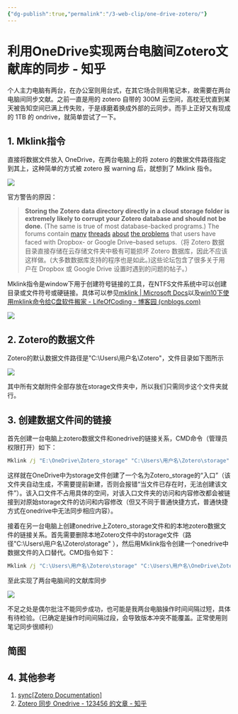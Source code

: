 ```yaml
---
{"dg-publish":true,"permalink":"/3-web-clip/one-drive-zotero/"}
---
```


# 利用OneDrive实现两台电脑间Zotero文献库的同步 - 知乎

个人主力电脑有两台，在办公室则用台式，在其它场合则用笔记本，故需要在两台电脑间同步文献。之前一直是用的 zotero 自带的 300M 云空间，高枕无忧直到某天被告知空间已满上传失败，于是琢磨着换成外部的云同步。而手上正好又有现成的 1TB 的 ondrive，就简单尝试了一下。

## 1. Mklink指令

直接将数据文件放入 OneDrive，在两台电脑上的将 zotero 的数据文件路径指定到其上，这种简单的方式被 zotero 报 warning 后，就想到了 Mklink 指令。

![](https://pic2.zhimg.com/v2-dec4bbe49fe1d76f442c1a216d16b3d9_b.jpg)

官方警告的原因：

> **Storing the Zotero data directory directly in a cloud storage folder is extremely likely to corrupt your Zotero database and should not be done.** (The same is true of most database-backed programs.) The forums contain [many](https://www.zotero.org/forum/discussion/13359/) [threads](https://www.zotero.org/forum/discussion/27900/synching-to-dropbox/) [about](https://www.zotero.org/forum/discussion/6128/dropbox-and-zotero-15-case-conflicts/) [the problems](https://www.zotero.org/forum/discussion/24593/backing-up-a-large-database-without-corrupting-it/) that users have faced with Dropbox- or Google Drive–based setups.（将 Zotero 数据目录直接存储在云存储文件夹中极有可能损坏 Zotero 数据库，因此不应该这样做。(大多数数据库支持的程序也是如此。)这些论坛包含了很多关于用户在 Dropbox 或 Google Drive 设置时遇到的问题的帖子。）

Mklink指令是window下用于创建符号链接的工具，在NTFS文件系统中可以创建目录或文件符号或硬链接。具体可以参见[mklink | Microsoft Docs](https://docs.microsoft.com/en-us/windows-server/administration/windows-commands/mklink)以及[win10下使用mklink命令给C盘软件搬家 - LifeOfCoding - 博客园 (cnblogs.com)](https://www.cnblogs.com/life-of-coding/p/10871831.html)

![](https://pic3.zhimg.com/v2-d5e336f59783e20d12817d1f80497c36_b.jpg)

## 2. Zotero的数据文件

Zotero的默认数据文件路径是"C:\\Users\\用户名\\Zotero"，文件目录如下图所示

![](https://pic2.zhimg.com/v2-c5e363fb6bc713e22585a8b681745c31_b.jpg)

其中所有文献附件全部存放在storage文件夹中，所以我们只需同步这个文件夹就行。

## 3. 创建数据文件间的链接

首先创建一台电脑上zotero数据文件和onedrive的链接关系，CMD命令（管理员权限打开）如下：

```cmd
Mklink /j "E:\OneDrive\Zotero_storage" "C:\Users\用户名\Zotero\storage"
```

这样就在OneDrive中为storage文件创建了一个名为Zotero\_storage的“入口”（该文件夹自动生成，不需要提前新建，否则会报错“当文件已存在时，无法创建该文件”）。该入口文件不占用具体的空间，对该入口文件夹的访问和内容修改都会被链接到对原始storage文件的访问和内容修改（但又不同于普通快捷方式，普通快捷方式在onedrive中无法同步相应内容）。

接着在另一台电脑上创建onedrive上Zotero\_storage文件和的本地zotero数据文件的链接关系。首先需要删除本地Zotero文件中的storage文件（路径"C:\\Users\\用户名\\Zotero\\storage" ），然后用Mklink指令创建一个onedrive中数据文件的入口替代。CMD指令如下：

```cmd
Mklink /j "C:\Users\用户名\Zotero\storage" "C:\Users\用户名\OneDrive\Zotero_storage"
```

至此实现了两台电脑间的文献库同步

![](https://pic3.zhimg.com/v2-aa34851dc94103cacfdbc405b0a9202a_b.jpg)

不足之处是偶尔批注不能同步成功，也可能是我两台电脑操作时间间隔过短，具体有待检验。（已确定是操作时间间隔过段，会导致版本冲突不能覆盖。正常使用则笔记同步很顺利）

## 简图
<style>
.container {font-family: sans-serif; text-align: center;}
.button-wrapper button {z-index: 1;height: 40px; width: 100px; margin: 10px;padding: 5px;}
.excalidraw .App-menu_top .buttonList { display: flex;}
.excalidraw-wrapper { height: 800px; margin: 50px; position: relative;}
:root[dir="ltr"] .excalidraw .layer-ui__wrapper .zen-mode-transition.App-menu_bottom--transition-left {transform: none;}
</style><script src="https://unpkg.com/react@17/umd/react.production.min.js"></script><script src="https://unpkg.com/react-dom@17/umd/react-dom.production.min.js"></script><script type="text/javascript" src="https://unpkg.com/@excalidraw/excalidraw/dist/excalidraw.production.min.js"></script><div id="利用OneDrive实现两台电脑间Zotero文献库的同步_-_知乎_20220322-22_52_38excalidraw.md0"></div><script>(function(){const InitialData={"type":"excalidraw","version":2,"source":"https://excalidraw.com","elements":[{"id":"mOoapu0k","type":"image","x":180,"y":380,"width":711.223628691983,"height":839.9999999999999,"angle":0,"strokeColor":"#000000","backgroundColor":"transparent","fillStyle":"hachure","strokeWidth":1,"strokeStyle":"solid","roughness":1,"opacity":100,"strokeSharpness":"sharp","seed":69499,"version":157,"versionNonce":1118387025,"updated":1647967439183,"isDeleted":false,"groupIds":[],"boundElements":[],"link":null,"fileId":"198ad55870cdce7b42ae93ba02e33f9fecbd457b","scale":[1,1]},{"id":"H53UxLA1","type":"image","x":923.0652503793626,"y":380,"width":701.7905918057662,"height":819.9999999999999,"angle":0,"strokeColor":"#000000","backgroundColor":"transparent","fillStyle":"hachure","strokeWidth":1,"strokeStyle":"solid","roughness":1,"opacity":100,"strokeSharpness":"sharp","seed":97615,"version":90,"versionNonce":925856767,"updated":1647967447777,"isDeleted":false,"groupIds":[],"boundElements":[],"link":null,"fileId":"11e7583f9c4c67d03a59d021fa327ca2bc682d63","scale":[1,1]},{"type":"text","version":27,"versionNonce":186949614,"isDeleted":false,"id":"YE0vFE1f","fillStyle":"hachure","strokeWidth":1,"strokeStyle":"solid","roughness":1,"opacity":100,"angle":0,"x":-240,"y":-200,"strokeColor":"#5f3dc4","backgroundColor":"transparent","width":228,"height":35,"seed":96916,"groupIds":[],"strokeSharpness":"sharp","boundElements":[{"id":"79TKN4XVyoQ61k0RFUVKu","type":"arrow"}],"updated":1647965297839,"link":null,"fontSize":28,"fontFamily":1,"text":"OneDrive master","rawText":"OneDrive master","baseline":25,"textAlign":"left","verticalAlign":"top","containerId":null,"originalText":"OneDrive master"},{"type":"text","version":125,"versionNonce":518528498,"isDeleted":false,"id":"7adiQMQ6","fillStyle":"hachure","strokeWidth":1,"strokeStyle":"solid","roughness":1,"opacity":100,"angle":0,"x":-260,"y":-155,"strokeColor":"#c92a2a","backgroundColor":"transparent","width":201,"height":36,"seed":13914,"groupIds":[],"strokeSharpness":"sharp","boundElements":[],"updated":1647965297839,"link":null,"fontSize":16,"fontFamily":2,"text":"Actual location\nE:\\OneDrive\\Zotero_storage","rawText":"Actual location\nE:\\OneDrive\\Zotero_storage","baseline":32,"textAlign":"left","verticalAlign":"top","containerId":null,"originalText":"Actual location\nE:\\OneDrive\\Zotero_storage"},{"type":"text","version":303,"versionNonce":967209518,"isDeleted":false,"id":"PLEDi3Rg","fillStyle":"hachure","strokeWidth":1,"strokeStyle":"solid","roughness":1,"opacity":100,"angle":0,"x":-600,"y":-220,"strokeColor":"#2b8a3e","backgroundColor":"transparent","width":180,"height":35,"seed":485955113,"groupIds":[],"strokeSharpness":"sharp","boundElements":[{"id":"ystW1pN8s8RXJ4OMFWU-s","type":"arrow"},{"id":"tTJa2-suRJeVsGafeV_Yx","type":"arrow"}],"updated":1647965297839,"link":null,"fontSize":28,"fontFamily":1,"text":"Zotero cloud","rawText":"Zotero cloud","baseline":25,"textAlign":"left","verticalAlign":"top","containerId":null,"originalText":"Zotero cloud"},{"type":"rectangle","version":234,"versionNonce":1876135858,"isDeleted":false,"id":"KxNbQ5mf4CbKZHRsjP73A","fillStyle":"hachure","strokeWidth":1,"strokeStyle":"solid","roughness":1,"opacity":100,"angle":0,"x":-600,"y":-80,"strokeColor":"#5c940d","backgroundColor":"transparent","width":126,"height":60,"seed":575372519,"groupIds":[],"strokeSharpness":"sharp","boundElements":[{"id":"AVh1fYRv","type":"text"},{"id":"F1KuZFNMdmGSU8LFsuYSR","type":"arrow"},{"id":"tTJa2-suRJeVsGafeV_Yx","type":"arrow"}],"updated":1647965297840,"link":null},{"type":"text","version":220,"versionNonce":1421081710,"isDeleted":false,"id":"AVh1fYRv","fillStyle":"hachure","strokeWidth":1,"strokeStyle":"solid","roughness":1,"opacity":100,"angle":0,"x":-595,"y":-67.5,"strokeColor":"#5c940d","backgroundColor":"transparent","width":116,"height":35,"seed":400845065,"groupIds":[],"strokeSharpness":"sharp","boundElements":[],"updated":1647965297840,"link":null,"fontSize":28,"fontFamily":1,"text":"data","rawText":"data","baseline":25,"textAlign":"center","verticalAlign":"middle","containerId":"KxNbQ5mf4CbKZHRsjP73A","originalText":"data"},{"type":"rectangle","version":427,"versionNonce":2112538994,"isDeleted":false,"id":"vki1SrkrzXs3hXvw-p0UP","fillStyle":"hachure","strokeWidth":1,"strokeStyle":"solid","roughness":1,"opacity":100,"angle":0,"x":-300,"y":-80,"strokeColor":"#5f3dc4","backgroundColor":"transparent","width":200,"height":60,"seed":364464135,"groupIds":[],"strokeSharpness":"sharp","boundElements":[{"id":"IAkSSzY0","type":"text"},{"id":"RjWV_-7dlu_WpW-BuGxju","type":"arrow"},{"id":"t2GNyo4j","type":"arrow"}],"updated":1647965297840,"link":null},{"type":"text","version":546,"versionNonce":1108754094,"isDeleted":false,"id":"IAkSSzY0","fillStyle":"hachure","strokeWidth":1,"strokeStyle":"solid","roughness":1,"opacity":100,"angle":0,"x":-295,"y":-62.5,"strokeColor":"#5f3dc4","backgroundColor":"transparent","width":190,"height":25,"seed":862216169,"groupIds":[],"strokeSharpness":"sharp","boundElements":[],"updated":1647965297840,"link":"[[3. Web-clip/利用OneDrive实现两台电脑间Zotero文献库的同步 - 知乎|3. Web-clip/利用OneDrive实现两台电脑间Zotero文献库的同步 - 知乎]]","fontSize":20,"fontFamily":1,"text":"attachments","rawText":"attachments","baseline":18,"textAlign":"center","verticalAlign":"middle","containerId":"vki1SrkrzXs3hXvw-p0UP","originalText":"attachments"},{"type":"ellipse","version":486,"versionNonce":1081396018,"isDeleted":false,"id":"jMPPE6UiYmPHWsmZs3vf1","fillStyle":"hachure","strokeWidth":1,"strokeStyle":"solid","roughness":1,"opacity":100,"angle":0,"x":-482.57142857142867,"y":145.78571428571433,"strokeColor":"#c92a2a","backgroundColor":"transparent","width":269,"height":134,"seed":1803595559,"groupIds":[],"strokeSharpness":"sharp","boundElements":[{"id":"2nYVPodO","type":"text"},{"id":"F1KuZFNMdmGSU8LFsuYSR","type":"arrow"},{"id":"RjWV_-7dlu_WpW-BuGxju","type":"arrow"}],"updated":1647965297840,"link":null},{"type":"text","version":423,"versionNonce":1350088863,"isDeleted":false,"id":"2nYVPodO","fillStyle":"hachure","strokeWidth":1,"strokeStyle":"solid","roughness":1,"opacity":100,"angle":0,"x":-477.57142857142867,"y":177.78571428571433,"strokeColor":"#c92a2a","backgroundColor":"transparent","width":259,"height":70,"seed":226654921,"groupIds":[],"strokeSharpness":"sharp","boundElements":[],"updated":1647967354666,"link":null,"fontSize":28,"fontFamily":1,"text":"zotero Local in \nmaster PC","rawText":"zotero Local in master PC","baseline":60,"textAlign":"center","verticalAlign":"middle","containerId":"jMPPE6UiYmPHWsmZs3vf1","originalText":"zotero Local in master PC"},{"type":"arrow","version":1258,"versionNonce":1311978769,"isDeleted":false,"id":"F1KuZFNMdmGSU8LFsuYSR","fillStyle":"hachure","strokeWidth":1,"strokeStyle":"solid","roughness":2,"opacity":100,"angle":6.050040832470876,"x":-523.1253024121903,"y":-37.72298941328416,"strokeColor":"#000000","backgroundColor":"transparent","width":138.46424954887766,"height":201.64144329218632,"seed":866980649,"groupIds":[],"strokeSharpness":"round","boundElements":[],"updated":1647967354666,"link":null,"startBinding":{"elementId":"KxNbQ5mf4CbKZHRsjP73A","gap":1,"focus":0.43458658339464173},"endBinding":{"elementId":"jMPPE6UiYmPHWsmZs3vf1","gap":1.0177118445547724,"focus":0.38737704820719676},"lastCommittedPoint":null,"startArrowhead":null,"endArrowhead":"arrow","points":[[0,0],[138.46424954887766,201.64144329218632]]},{"type":"arrow","version":2094,"versionNonce":621570801,"isDeleted":false,"id":"RjWV_-7dlu_WpW-BuGxju","fillStyle":"hachure","strokeWidth":1,"strokeStyle":"solid","roughness":1,"opacity":100,"angle":0,"x":-202.14388490046588,"y":-18.5,"strokeColor":"#000000","backgroundColor":"transparent","width":136.49905047415643,"height":162.95052677490753,"seed":1994013097,"groupIds":[],"strokeSharpness":"round","boundElements":[],"updated":1647967354666,"link":null,"startBinding":{"elementId":"vki1SrkrzXs3hXvw-p0UP","gap":1.5,"focus":-0.19374047224844876},"endBinding":{"elementId":"jMPPE6UiYmPHWsmZs3vf1","gap":1.5,"focus":-0.3280770865484326},"lastCommittedPoint":null,"startArrowhead":null,"endArrowhead":"arrow","points":[[0,0],[-136.49905047415643,162.95052677490753]]},{"type":"arrow","version":817,"versionNonce":616382495,"isDeleted":false,"id":"tTJa2-suRJeVsGafeV_Yx","fillStyle":"hachure","strokeWidth":1,"strokeStyle":"solid","roughness":1,"opacity":100,"angle":0,"x":-536.9924981787424,"y":-85.7671957671958,"strokeColor":"#000000","backgroundColor":"transparent","width":16.964252433245292,"height":95.5291005291005,"seed":641618279,"groupIds":[],"strokeSharpness":"round","boundElements":[],"updated":1647967354663,"link":null,"startBinding":{"elementId":"KxNbQ5mf4CbKZHRsjP73A","gap":5.767195767195803,"focus":-0.09284860897763994},"endBinding":{"elementId":"PLEDi3Rg","gap":3.7037037037037033,"focus":0.06726457399103139},"lastCommittedPoint":null,"startArrowhead":null,"endArrowhead":"arrow","points":[[0,0],[16.964252433245292,-95.5291005291005]]},{"type":"arrow","version":1431,"versionNonce":233882417,"isDeleted":false,"id":"t2GNyo4j","fillStyle":"hachure","strokeWidth":1,"strokeStyle":"solid","roughness":1,"opacity":100,"angle":0,"x":-181.71566729782887,"y":-81.5,"strokeColor":"#000000","backgroundColor":"transparent","width":38.6083318228292,"height":38.685368509963155,"seed":761105543,"groupIds":[],"strokeSharpness":"round","boundElements":[],"updated":1647967354664,"link":"","startBinding":{"elementId":"vki1SrkrzXs3hXvw-p0UP","gap":1.5,"focus":-0.10122297275503975},"endBinding":null,"lastCommittedPoint":null,"startArrowhead":null,"endArrowhead":"arrow","points":[[0,0],[38.6083318228292,-38.685368509963155]]},{"type":"ellipse","version":573,"versionNonce":107577458,"isDeleted":false,"id":"RRZVOgJ_Wnk7KMJjFnreQ","fillStyle":"hachure","strokeWidth":1,"strokeStyle":"solid","roughness":1,"opacity":100,"angle":0,"x":176.35338345864682,"y":131.32706766917306,"strokeColor":"#0b7285","backgroundColor":"transparent","width":269,"height":134,"seed":1106755113,"groupIds":[],"strokeSharpness":"sharp","boundElements":[{"id":"2upcqXHR","type":"text"},{"id":"F1KuZFNMdmGSU8LFsuYSR","type":"arrow"},{"id":"RjWV_-7dlu_WpW-BuGxju","type":"arrow"},{"id":"iT3mOvaLO9KOATLmvjN0T","type":"arrow"}],"updated":1647965297840,"link":null},{"type":"text","version":519,"versionNonce":1001464497,"isDeleted":false,"id":"2upcqXHR","fillStyle":"hachure","strokeWidth":1,"strokeStyle":"solid","roughness":1,"opacity":100,"angle":0,"x":181.35338345864682,"y":163.32706766917306,"strokeColor":"#0b7285","backgroundColor":"transparent","width":259,"height":70,"seed":1225348327,"groupIds":[],"strokeSharpness":"sharp","boundElements":[],"updated":1647967354667,"link":null,"fontSize":28,"fontFamily":1,"text":"zotero Local in \nslave PC","rawText":"zotero Local in slave PC","baseline":60,"textAlign":"center","verticalAlign":"middle","containerId":"RRZVOgJ_Wnk7KMJjFnreQ","originalText":"zotero Local in slave PC"},{"type":"rectangle","version":299,"versionNonce":1443144242,"isDeleted":false,"id":"3nwrOLdu_jOB5rwShHhIF","fillStyle":"hachure","strokeWidth":1,"strokeStyle":"dashed","roughness":1,"opacity":100,"angle":0,"x":40,"y":-60,"strokeColor":"#5c940d","backgroundColor":"transparent","width":126,"height":81,"seed":2131066055,"groupIds":[],"strokeSharpness":"sharp","boundElements":[{"id":"QrWrKQ1Q","type":"text"},{"id":"F1KuZFNMdmGSU8LFsuYSR","type":"arrow"},{"id":"tTJa2-suRJeVsGafeV_Yx","type":"arrow"},{"id":"ystW1pN8s8RXJ4OMFWU-s","type":"arrow"}],"updated":1647965297840,"link":null},{"type":"text","version":271,"versionNonce":1941131758,"isDeleted":false,"id":"QrWrKQ1Q","fillStyle":"hachure","strokeWidth":1,"strokeStyle":"solid","roughness":1,"opacity":100,"angle":0,"x":45,"y":-37,"strokeColor":"#5c940d","backgroundColor":"transparent","width":116,"height":35,"seed":2075318057,"groupIds":[],"strokeSharpness":"sharp","boundElements":[],"updated":1647965297840,"link":null,"fontSize":28,"fontFamily":1,"text":"data","rawText":"data","baseline":25,"textAlign":"center","verticalAlign":"middle","containerId":"3nwrOLdu_jOB5rwShHhIF","originalText":"data"},{"type":"arrow","version":1188,"versionNonce":1835818207,"isDeleted":false,"id":"ystW1pN8s8RXJ4OMFWU-s","fillStyle":"solid","strokeWidth":4,"strokeStyle":"dotted","roughness":0,"opacity":100,"angle":0,"x":-501.2233257275239,"y":-225.38642439431888,"strokeColor":"#2b8a3e","backgroundColor":"#ced4da","width":630.951285911876,"height":229.10907247794393,"seed":773700489,"groupIds":[],"strokeSharpness":"round","boundElements":[],"updated":1647967354668,"link":null,"startBinding":{"elementId":"PLEDi3Rg","focus":-0.5683445595411445,"gap":5.386424394318851},"endBinding":{"elementId":"3nwrOLdu_jOB5rwShHhIF","gap":14.524970963994804,"focus":0.8258059462031364},"lastCommittedPoint":null,"startArrowhead":null,"endArrowhead":"triangle","points":[[0,0],[362.36906072209473,-78.24761904761985],[630.951285911876,150.86145343032408]]},{"type":"rectangle","version":458,"versionNonce":72007282,"isDeleted":false,"id":"I95dVE-U4R7kPRvnIlC2w","fillStyle":"hachure","strokeWidth":1,"strokeStyle":"solid","roughness":1,"opacity":100,"angle":0,"x":340,"y":-100,"strokeColor":"#5f3dc4","backgroundColor":"transparent","width":201,"height":45,"seed":828206215,"groupIds":[],"strokeSharpness":"sharp","boundElements":[{"id":"k1ZXlaVj","type":"text"},{"id":"RjWV_-7dlu_WpW-BuGxju","type":"arrow"},{"id":"8qjhnELroVGAmHCOWOmqI","type":"arrow"},{"id":"iT3mOvaLO9KOATLmvjN0T","type":"arrow"},{"id":"vjrAPyWehObaqWzKXU-cb","type":"arrow"},{"id":"QEWdUolXPJz7VzC5Gbomc","type":"arrow"}],"updated":1647965420766,"link":null},{"type":"text","version":433,"versionNonce":241384882,"isDeleted":false,"id":"k1ZXlaVj","fillStyle":"hachure","strokeWidth":1,"strokeStyle":"solid","roughness":1,"opacity":100,"angle":0,"x":345,"y":-95,"strokeColor":"#5f3dc4","backgroundColor":"transparent","width":191,"height":35,"seed":786613097,"groupIds":[],"strokeSharpness":"sharp","boundElements":[],"updated":1647965297840,"link":null,"fontSize":28,"fontFamily":1,"text":"attachments","rawText":"attachments","baseline":25,"textAlign":"center","verticalAlign":"middle","containerId":"I95dVE-U4R7kPRvnIlC2w","originalText":"attachments"},{"type":"arrow","version":1723,"versionNonce":1790848622,"isDeleted":false,"id":"79TKN4XVyoQ61k0RFUVKu","fillStyle":"solid","strokeWidth":4,"strokeStyle":"dotted","roughness":0,"opacity":100,"angle":0,"x":-120,"y":-206.32645385275782,"strokeColor":"#5f3dc4","backgroundColor":"#ced4da","width":443.1863860043162,"height":130.3745882629712,"seed":820300969,"groupIds":[],"strokeSharpness":"round","boundElements":[],"updated":1647965297840,"link":null,"startBinding":{"elementId":"YE0vFE1f","focus":-0.15864336520467376,"gap":6.3264538527578225},"endBinding":{"elementId":"A8yHYGqO","focus":0.20304012662200463,"gap":1},"lastCommittedPoint":null,"startArrowhead":null,"endArrowhead":"triangle","points":[[0,0],[149.1728112297693,-130.3745882629712],[443.1863860043162,-14.673546147242178]]},{"type":"arrow","version":686,"versionNonce":1345746239,"isDeleted":false,"id":"QEWdUolXPJz7VzC5Gbomc","fillStyle":"hachure","strokeWidth":1,"strokeStyle":"solid","roughness":1,"opacity":100,"angle":0,"x":530.2588783830513,"y":-54.000000000000014,"strokeColor":"#000000","backgroundColor":"transparent","width":430.3242053530803,"height":357.99999999999994,"seed":802067847,"groupIds":[],"strokeSharpness":"round","boundElements":[],"updated":1647967354669,"link":null,"startBinding":{"elementId":"I95dVE-U4R7kPRvnIlC2w","gap":1,"focus":-0.4822697170192647},"endBinding":{"elementId":"yLNL3en60X0fKgeBgMZj2","gap":16,"focus":0.4819340953932164},"lastCommittedPoint":null,"startArrowhead":null,"endArrowhead":"arrow","points":[[0,0],[430.3242053530803,357.99999999999994]]},{"type":"arrow","version":330,"versionNonce":850094335,"isDeleted":false,"id":"iT3mOvaLO9KOATLmvjN0T","fillStyle":"hachure","strokeWidth":1,"strokeStyle":"solid","roughness":1,"opacity":100,"angle":0,"x":461.5652634855161,"y":-50.88924963924983,"strokeColor":"#000000","backgroundColor":"transparent","width":155.40012905788967,"height":181.25703205231042,"seed":949279817,"groupIds":[],"strokeSharpness":"round","boundElements":[],"updated":1647967354669,"link":null,"startBinding":{"elementId":"I95dVE-U4R7kPRvnIlC2w","gap":4.110750360750173,"focus":-0.36630598061079056},"endBinding":{"elementId":"RRZVOgJ_Wnk7KMJjFnreQ","gap":1,"focus":-0.4304393043792876},"lastCommittedPoint":null,"startArrowhead":null,"endArrowhead":"arrow","points":[[0,0],[-155.40012905788967,181.25703205231042]]},{"type":"text","version":148,"versionNonce":91289906,"isDeleted":false,"id":"i73QmlQu","fillStyle":"hachure","strokeWidth":1,"strokeStyle":"dotted","roughness":2,"opacity":100,"angle":0,"x":-280,"y":20,"strokeColor":"#c92a2a","backgroundColor":"transparent","width":264,"height":38,"seed":1374181806,"groupIds":[],"strokeSharpness":"sharp","boundElements":[],"updated":1647965297840,"link":null,"fontSize":16,"fontFamily":3,"text":"Link (MkLink):\nC:\\Users\\user\\Zotero\\storage","rawText":"Link (MkLink):\nC:\\Users\\user\\Zotero\\storage","baseline":34,"textAlign":"left","verticalAlign":"top","containerId":null,"originalText":"Link (MkLink):\nC:\\Users\\user\\Zotero\\storage"},{"type":"text","version":48,"versionNonce":18606830,"isDeleted":false,"id":"A8yHYGqO","fillStyle":"hachure","strokeWidth":1,"strokeStyle":"solid","roughness":1,"opacity":100,"angle":0,"x":240,"y":-220,"strokeColor":"#5f3dc4","backgroundColor":"transparent","width":200,"height":34,"seed":1939663026,"groupIds":[],"strokeSharpness":"sharp","boundElements":[{"id":"79TKN4XVyoQ61k0RFUVKu","type":"arrow"},{"id":"vjrAPyWehObaqWzKXU-cb","type":"arrow"}],"updated":1647965297840,"link":null,"fontSize":27.317073170731707,"fontFamily":1,"text":"OneDrive slave","rawText":"OneDrive slave","baseline":24,"textAlign":"left","verticalAlign":"top","containerId":null,"originalText":"OneDrive slave"},{"type":"arrow","version":257,"versionNonce":1886646559,"isDeleted":false,"id":"vjrAPyWehObaqWzKXU-cb","fillStyle":"hachure","strokeWidth":1,"strokeStyle":"solid","roughness":1,"opacity":100,"angle":0,"x":344.6479145351844,"y":-182.65861719805335,"strokeColor":"#000000","backgroundColor":"transparent","width":75.41685797827421,"height":76.2305532349393,"seed":395464370,"groupIds":[],"strokeSharpness":"round","boundElements":[],"updated":1647967354669,"link":null,"startBinding":{"elementId":"A8yHYGqO","gap":3.3413828019466667,"focus":0.13248189568337607},"endBinding":{"elementId":"I95dVE-U4R7kPRvnIlC2w","gap":6.428063963114047,"focus":0.06666720108038052},"lastCommittedPoint":null,"startArrowhead":null,"endArrowhead":"arrow","points":[[0,0],[75.41685797827421,76.2305532349393]]},{"type":"text","version":166,"versionNonce":679238958,"isDeleted":false,"id":"d7sckug2","fillStyle":"hachure","strokeWidth":1,"strokeStyle":"solid","roughness":1,"opacity":100,"angle":0,"x":380,"y":-180,"strokeColor":"#c92a2a","backgroundColor":"transparent","width":284,"height":36,"seed":1603283570,"groupIds":[],"strokeSharpness":"sharp","boundElements":[],"updated":1647965297840,"link":null,"fontSize":16,"fontFamily":2,"text":"Actual location\nC:\\Users\\user\\OneDrive\\Zotero_storage","rawText":"Actual location\nC:\\Users\\user\\OneDrive\\Zotero_storage","baseline":32,"textAlign":"left","verticalAlign":"top","containerId":null,"originalText":"Actual location\nC:\\Users\\user\\OneDrive\\Zotero_storage"},{"type":"text","version":210,"versionNonce":1910887602,"isDeleted":false,"id":"Rzx7vmWl","fillStyle":"hachure","strokeWidth":1,"strokeStyle":"dotted","roughness":2,"opacity":100,"angle":0,"x":280,"y":-40,"strokeColor":"#c92a2a","backgroundColor":"transparent","width":264,"height":38,"seed":2024736302,"groupIds":[],"strokeSharpness":"sharp","boundElements":[],"updated":1647965297840,"link":null,"fontSize":16,"fontFamily":3,"text":"Link (MkLink):\nC:\\Users\\user\\Zotero\\storage","rawText":"Link (MkLink):\nC:\\Users\\user\\Zotero\\storage","baseline":34,"textAlign":"left","verticalAlign":"top","containerId":null,"originalText":"Link (MkLink):\nC:\\Users\\user\\Zotero\\storage"},{"type":"rectangle","version":77,"versionNonce":2111828914,"isDeleted":false,"id":"yLNL3en60X0fKgeBgMZj2","fillStyle":"hachure","strokeWidth":1,"strokeStyle":"solid","roughness":1,"opacity":100,"angle":0,"x":140,"y":320,"strokeColor":"#000000","backgroundColor":"transparent","width":1520,"height":920,"seed":1165785134,"groupIds":[],"strokeSharpness":"sharp","boundElements":[{"id":"QEWdUolXPJz7VzC5Gbomc","type":"arrow"}],"updated":1647965444558,"link":null},{"type":"text","version":285,"versionNonce":1480870446,"isDeleted":false,"id":"HzmeNA7I","fillStyle":"hachure","strokeWidth":1,"strokeStyle":"solid","roughness":1,"opacity":100,"angle":0,"x":1180,"y":760,"strokeColor":"#c92a2a","backgroundColor":"transparent","width":284,"height":36,"seed":1715322926,"groupIds":["wpzWeNvA6dFSR0b-tu2ja","hgePE0-OAl8oFqR9Fa88a"],"strokeSharpness":"sharp","boundElements":[],"updated":1647966226729,"link":null,"fontSize":16,"fontFamily":2,"text":"Actual location\nC:\\Users\\user\\OneDrive\\Zotero_storage","rawText":"Actual location\nC:\\Users\\user\\OneDrive\\Zotero_storage","baseline":32,"textAlign":"left","verticalAlign":"top","containerId":null,"originalText":"Actual location\nC:\\Users\\user\\OneDrive\\Zotero_storage"},{"type":"arrow","version":37,"versionNonce":2139444223,"isDeleted":false,"id":"XlEv2f4SjEd68VpZ32C6g","fillStyle":"hachure","strokeWidth":2,"strokeStyle":"solid","roughness":1,"opacity":100,"angle":0,"x":760,"y":740,"strokeColor":"#000000","backgroundColor":"transparent","width":200,"height":140,"seed":594447534,"groupIds":["hgePE0-OAl8oFqR9Fa88a"],"strokeSharpness":"round","boundElements":[],"updated":1647967336755,"link":null,"startBinding":null,"endBinding":null,"lastCommittedPoint":null,"startArrowhead":null,"endArrowhead":"arrow","points":[[0,0],[200,-140]]},{"type":"arrow","version":176,"versionNonce":365497009,"isDeleted":false,"id":"J_hrVmbN993qtbnv6C4aQ","fillStyle":"hachure","strokeWidth":2,"strokeStyle":"solid","roughness":1,"opacity":100,"angle":0,"x":720,"y":640,"strokeColor":"#000000","backgroundColor":"transparent","width":420,"height":180,"seed":1678281074,"groupIds":["hgePE0-OAl8oFqR9Fa88a"],"strokeSharpness":"round","boundElements":[],"updated":1647967434240,"link":null,"startBinding":null,"endBinding":null,"lastCommittedPoint":null,"startArrowhead":null,"endArrowhead":"arrow","points":[[0,0],[420,180]]}],"appState":{"theme":"light","viewBackgroundColor":"#ffffff","currentItemStrokeColor":"#000000","currentItemBackgroundColor":"transparent","currentItemFillStyle":"hachure","currentItemStrokeWidth":2,"currentItemStrokeStyle":"solid","currentItemRoughness":1,"currentItemOpacity":100,"currentItemFontFamily":3,"currentItemFontSize":16,"currentItemTextAlign":"left","currentItemStrokeSharpness":"sharp","currentItemStartArrowhead":null,"currentItemEndArrowhead":"arrow","currentItemLinearStrokeSharpness":"round","gridSize":20,"colorPalette":{}},"files":{}};InitialData.scrollToContent=true;App=()=>{const e=React.useRef(null),t=React.useRef(null),[n,i]=React.useState({width:void 0,height:void 0});return React.useEffect(()=>{i({width:t.current.getBoundingClientRect().width,height:t.current.getBoundingClientRect().height});const e=()=>{i({width:t.current.getBoundingClientRect().width,height:t.current.getBoundingClientRect().height})};return window.addEventListener("resize",e),()=>window.removeEventListener("resize",e)},[t]),React.createElement(React.Fragment,null,React.createElement("div",{className:"excalidraw-wrapper",ref:t},React.createElement(Excalidraw.default,{ref:e,width:n.width,height:n.height,initialData:InitialData,viewModeEnabled:!0,zenModeEnabled:!0,gridModeEnabled:!1})))},excalidrawWrapper=document.getElementById("利用OneDrive实现两台电脑间Zotero文献库的同步_-_知乎_20220322-22_52_38excalidraw.md0");ReactDOM.render(React.createElement(App),excalidrawWrapper);})();</script>

## 4. 其他参考

1.  [sync[Zotero Documentation]](https://www.zotero.org/support/sync)
2.  [Zotero 同步 Onedrive - 123456 的文章 - 知乎](https://zhuanlan.zhihu.com/p/31869164)